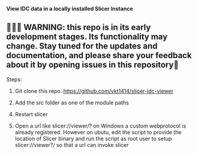**View IDC data in a locally installed Slicer Instance**

## 👷‍♂️🚧 **WARNING**: this repo is in its early development stages. Its functionality may change. Stay tuned for the updates and documentation, and please share your feedback about it by opening issues in this repository🚧

Steps: 
1. Git clone this repo..https://github.com/vkt1414/slicer-idc-viewer

2. Add the src folder as one of the module paths

  <Insert screenshot to include a path to slicer settings>

4. Restart slicer

5. Open a url like slicer://viewer/? on Windows a custom webprotocol is already registered. However on ubutu, edit the script to provide the location of Slicer binary and run the script as root user to setup slicer://viewer?/  so that a url can invoke slicer



